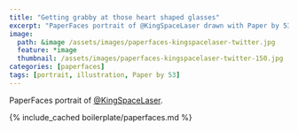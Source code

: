 ```yaml
---
title: "Getting grabby at those heart shaped glasses"
excerpt: "PaperFaces portrait of @KingSpaceLaser drawn with Paper by 53 on an iPad."
image: 
  path: &image /assets/images/paperfaces-kingspacelaser-twitter.jpg 
  feature: *image
  thumbnail: /assets/images/paperfaces-kingspacelaser-twitter-150.jpg
categories: [paperfaces]
tags: [portrait, illustration, Paper by 53]
---
```


PaperFaces portrait of [@KingSpaceLaser](https://twitter.com/KingSpaceLaser).

{% include_cached boilerplate/paperfaces.md %}
